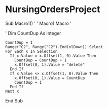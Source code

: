 # NursingOrdersProject

Sub Macro1()
'
' Macro1 Macro
'

'
    Dim CountDup As Integer
    
    CountDup = 1
    Range("C2", Range("C2").End(xlDown)).Select
    For Each x In Selection
      If x.Value = x.Offset(1, 0).Value Then
        CountDup = CountDup + 1
        x.Offset(0, 1).Value = "delete"
      End If
      If x.Value <> x.Offset(1, 0).Value Then
        x.Offset(0, 1).Value = CountDup
        CountDup = 1
      End If
    Next x
    
End Sub
